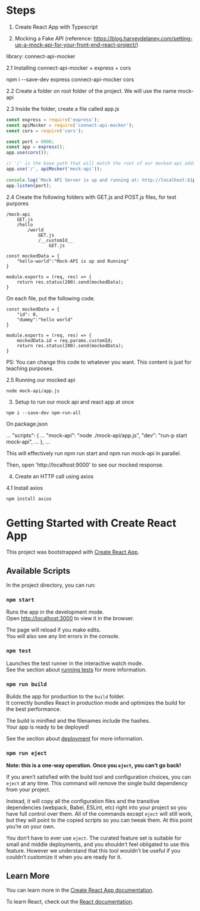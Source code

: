 # Steps

1. Create React App with Typescript

2. Mocking a Fake API
(reference: https://blog.harveydelaney.com/setting-up-a-mock-api-for-your-front-end-react-project/)

library: connect-api-mocker

2.1 Installing connect-api-mocker + express + cors

npm i --save-dev express connect-api-mocker cors

2.2 Create a folder on root folder of the project. We will use the name mock-api

2.3 Inside the folder, create a file called app.js

```javascript
const express = require('express');
const apiMocker = require('connect-api-mocker');
const cors = require('cors');

const port = 9000;
const app = express();
app.use(cors());

// '/' is the base path that will match the root of our mocked-api address.
app.use('/', apiMocker('mock-api'));
 
console.log(`Mock API Server is up and running at: http://localhost:${port}`);
app.listen(port);
```

2.4 Create the following folders with GET.js and POST.js files, for test purpores
```
/mock-api
    GET.js
    /hello
        /world
            GET.js
            /__customId__
                GET.js
```

```
const mockedData = {
    "hello-world":"Mock-API is up and Running"
}

module.exports = (req, res) => {
    return res.status(200).send(mockedData);
}
```

On each file, put the following code.
```
const mockedData = {
    "id": 0,
    "dummy":"hello world"
}

module.exports = (req, res) => {
    mockedData.id = req.params.customId;
    return res.status(200).send(mockedData);
}
```
PS: You can change this code to whatever you want. This content is just for teaching purposes.

2.5 Running our mocked api

```bash
node mock-api/app.js
```

3. Setup to run our mock api and react app at once

```
npm i --save-dev npm-run-all
```

On package.json

...
"scripts": {
  ...
  "mock-api": "node ./mock-api/app.js",
  "dev": "run-p start mock-api",
  ...
},
...

This will effectively run npm run start and npm run mock-api in parallel.

Then, open 'http://localhost:9000' to see our mocked response.

4. Create an HTTP call using axios

4.1 Install axios

```bash
npm install axios
```


# Getting Started with Create React App

This project was bootstrapped with [Create React App](https://github.com/facebook/create-react-app).

## Available Scripts

In the project directory, you can run:

### `npm start`

Runs the app in the development mode.\
Open [http://localhost:3000](http://localhost:3000) to view it in the browser.

The page will reload if you make edits.\
You will also see any lint errors in the console.

### `npm test`

Launches the test runner in the interactive watch mode.\
See the section about [running tests](https://facebook.github.io/create-react-app/docs/running-tests) for more information.

### `npm run build`

Builds the app for production to the `build` folder.\
It correctly bundles React in production mode and optimizes the build for the best performance.

The build is minified and the filenames include the hashes.\
Your app is ready to be deployed!

See the section about [deployment](https://facebook.github.io/create-react-app/docs/deployment) for more information.

### `npm run eject`

**Note: this is a one-way operation. Once you `eject`, you can’t go back!**

If you aren’t satisfied with the build tool and configuration choices, you can `eject` at any time. This command will remove the single build dependency from your project.

Instead, it will copy all the configuration files and the transitive dependencies (webpack, Babel, ESLint, etc) right into your project so you have full control over them. All of the commands except `eject` will still work, but they will point to the copied scripts so you can tweak them. At this point you’re on your own.

You don’t have to ever use `eject`. The curated feature set is suitable for small and middle deployments, and you shouldn’t feel obligated to use this feature. However we understand that this tool wouldn’t be useful if you couldn’t customize it when you are ready for it.

## Learn More

You can learn more in the [Create React App documentation](https://facebook.github.io/create-react-app/docs/getting-started).

To learn React, check out the [React documentation](https://reactjs.org/).
